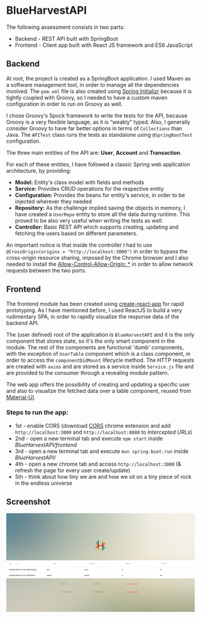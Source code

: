 # BlueHarvestAPI

The following assessment consists in two parts:
* Backend - REST API built with SpringBoot
* Frontend - Client app built with React JS framework and ES6 JavaScript


## Backend

At root, the project is created as a SpringBoot application. I used Maven as a software management tool, in order to manage all the dependencies involved. The `pom.xml` file is also created using [Spring Initializr](https://start.spring.io/) because it is tightly coupled with Groovy, so I needed to have a custom maven configuration in order to run on Groovy as well.

I chose Groovy's Spock framework to write the tests for the API, because Groovy is a very flexible language, as it is “weakly” typed. Also, I generally consider Groovy to have far better options in terms of `Collections` than Java. The `APITest` class runs the tests as standalone using `@SpringBootTest` configuration.

The three main entities of the API are: __User__, __Account__ and __Transaction__.

For each of these entities, I have followed a classic Spring web application architecture, by providing:

* __Model:__ Entity's class model with fields and methods
* __Service:__ Provides CRUD operations for the respective entity
* __Configuration:__ Provides the beans for entity's service, in order to be injected wherever they needed
* __Repository:__ As the challenge implied saving the objects in memory, I have created a `UserRepo` entity to store all the data during runtime. This proved to be also very useful when writing the tests as well.
* __Controller:__ Basic REST API which supports creating, updating and fetching the users based on different parameters.

An important notice is that inside the controller I had to use `@CrossOrigin(origins = "http://localhost:3000")` in order to bypass the cross-origin resource sharing, imposed by the Chrome browser and I also needed to install the [Allow-Control-Allow-Origin: *](https://chrome.google.com/webstore/detail/allow-control-allow-origi/nlfbmbojpeacfghkpbjhddihlkkiljbi) in order to allow network requests between the two ports.


## Frontend

The frontend module has been created using [create-react-app](https://github.com/facebook/create-react-app) for rapid prototyping. As I have mentioned before, I used ReactJS to build a very rudimentary SPA, in order to rapidly visualize the response data of the backend API.

The (user defined) root of the application is `BlueHarvestAPI` and it is the only component that stores state, so it's the only smart component in the module. The rest of the components are functional 'dumb' components, with the exception of `UserTable` component which is a class component, in order to access the `componentDidMount` lifecycle method. The HTTP requests are created with `axios` and are stored as a service inside `Service.js` file and are provided to the consumer through a revealing module pattern.

The web app offers the possibility of creating and updating a specific user and also to visualize the fetched data over a table component, reused from [Material-UI](https://v0.material-ui.com/#/).

### Steps to run the app:
* 1st - enable CORS (download [CORS](https://chrome.google.com/webstore/detail/allow-control-allow-origi/nlfbmbojpeacfghkpbjhddihlkkiljbi) chrome extension and add `http://localhost:3000` and `http://localhost:8080` to _Intercepted URLs_) 
* 2nd - open a new terminal tab and execute `npm start` inside _BlueHarvestAPI/frontend_
* 3rd - open a new terminal tab and execute `mvn spring-boot:run` inside  _BlueHarvestAPI/_
* 4th - open a new chrome tab and access `http://localhost:3000` (& refresh the page for every user create/update)
* 5th - think about how tiny we are and how we sit on a tiny piece of rock in the endless universe

## Screenshot

![frontend](https://raw.githubusercontent.com/LutaGeorgeGabriel/BlueHarvestAPI/master/frontend/src/resources/frontend.png)
